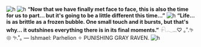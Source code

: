 ![h](https://files.catbox.moe/yp697i.jpg)
![h](https://files.catbox.moe/vvid16.jpg)
**“Now that we have finally met face to face, this is also the time for us to part... but it's going to be a little different this time...”**
![h](https://files.catbox.moe/01lkf4.jpg)
**“Life... is as brittle as a frozen bubble. One small touch and it bursts, but that's why... it outshines everything there is in its final moments.”** 𓍯𓂃𓏧♡ ｡˚.𖧧 𑁍 𖧧.˚｡
— Ishmael: Parhelion ✧ PUNISHING GRAY RAVEN.
![h](https://files.catbox.moe/67m7bi.jpg)
